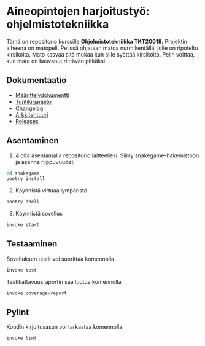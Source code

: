 # Aineopintojen harjoitustyö: ohjelmistotekniikka

Tämä on repositorio kurssille **Ohjelmistotekniikka TKT20018.** Projektin aiheena on matopeli. Pelissä ohjataan matoa nurmikentällä, jolle on ripoteltu kirsikoita.
Mato kasvaa sitä mukaa kun sille syöttää kirsikoita. Pelin voittaa, kun mato on kasvanut riittävän pitkäksi.

## Dokumentaatio

- [Määrittelydokumentti](https://github.com/valttteri/ot-harjoitustyo/blob/main/dokumentaatio/maarittelydokumentti.md)
- [Tuntikirjanpito](https://github.com/valttteri/ot-harjoitustyo/blob/main/dokumentaatio/tuntikirjanpito.md)
- [Changelog](https://github.com/valttteri/ot-harjoitustyo/blob/main/dokumentaatio/changelog.md)
- [Arkkitehtuuri](https://github.com/valttteri/ot-harjoitustyo/blob/main/dokumentaatio/arkkitehtuuri.md)
- [Releases](https://github.com/valttteri/ot-harjoitustyo/releases)

## Asentaminen

1. Aloita asentamalla repositorio laitteellesi. Siirry snakegame-hakemistoon ja asenna riippuvuudet:
```bash
cd snakegame
poetry install
```

2. Käynnistä virtuaaliympäristö
```bash
poetry shell
```

3. Käynnistä sovellus
```bash
invoke start
```

## Testaaminen

Sovelluksen testit voi suorittaa komennolla
```bash
invoke test
```

Testikattavuusraportin saa luotua komennolla
```bash
invoke coverage-report
```

## Pylint
Koodin kirjoitusasun voi tarkastaa komennolla
```bash
invoke lint
```



